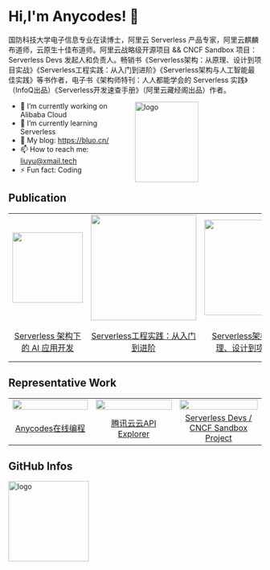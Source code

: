 # Hi,I'm Anycodes! 👋

<p>
国防科技大学电子信息专业在读博士，阿里云 Serverless 产品专家，阿里云麒麟布道师，云原生十佳布道师。阿里云战略级开源项目 && CNCF Sandbox 项目：Serverless Devs 发起人和负责人。畅销书《Serverless架构：从原理、设计到项目实战》《Serverless工程实践：从入门到进阶》《Serverless架构与人工智能最佳实践》等书作者，电子书《架构师特刊：人人都能学会的 Serverless 实践》（InfoQ出品）《Serverless开发速查手册》（阿里云藏经阁出品）作者。
</p>

<img src="https://github-readme-stats.vercel.app/api?username=anycodes&show_icons=true&theme=vue" alt="logo" height="160" align="right" width="50%" />

- 🔭 I’m currently working on Alibaba Cloud
- 🌱 I’m currently learning Serverless 
- 👯 My blog: https://bluo.cn/
- 📫 How to reach me: liuyu@xmail.tech
- ⚡ Fun fact: Coding


## Publication

<table>
  <tr>
   <td align="center"><center><img width="140px" src="https://user-images.githubusercontent.com/21079031/177680981-57c74f26-88b7-4a83-9cce-7f5c80a34234.png"></center></td>
    <td align="center"><center><img width="210px" src="https://user-images.githubusercontent.com/21079031/127255397-9c92cd9f-d844-4d0b-9a95-a4e22eac285a.png"></center></td>
    <td align="center"><center><img width="190px" src="https://user-images.githubusercontent.com/21079031/127255324-b32f0f7a-b36d-4154-96c3-5607f43f258f.png"></center></td>
    <td align="center"><center><img width="140px" src="https://user-images.githubusercontent.com/21079031/127255551-d7a3e8f2-0146-4c20-9107-5f65ff739cae.png"></center></td>
    <td align="center"><center><img width="180px" src="https://serverless-article-picture.oss-cn-hangzhou.aliyuncs.com/1646186615447_20220302020336067618.png"></center></td>
  <tr>
  <td><center><a href="https://item.jd.com/10055961367240.html">Serverless 架构下的 AI 应用开发</a></center></td>
    <td><center><a href="https://item.jd.com/13366562.html">Serverless工程实践：从入门到进阶</a></center></td>
    <td><center><a href="https://item.jd.com/12592747.html">Serverless架构：从原理、设计到项目实战</a></center></td>
    <td><center><a href="https://www.infoq.cn/minibook/MakiAbJdrZdT48UzHBfp">架构师特刊：人人都能学会的 Serverless 实践</a></center></td>
    <td><center><a href="https://ucc-private-download.oss-cn-beijing.aliyuncs.com/ce9a0d4640814600a14cf05e42f7c9c1.pdf?Expires=1646186739&OSSAccessKeyId=LTAIvsP3ECkg4Nm9&Signature=BiU4sQeZckh%2FG5v0N80Kk4Z4Yek%3D">Serverless 开发速查手册</a></center></td>
  </tr>
</table>


## Representative Work

<table width="100%">
  <tr>
    <td align="center" width='33%'><center><img width="100%" src="https://user-images.githubusercontent.com/21079031/127256432-6aee6eed-5008-4dc2-82a9-590e9d256107.png"></center></td>
    <td align="center" width='33%'><center><img width="100%" src="https://user-images.githubusercontent.com/21079031/127256281-5fdcf925-77eb-48de-9da7-d0193d8639f3.png"></center></td>
    <td align="center" width='34%'><center><img width="100%" src="https://user-images.githubusercontent.com/21079031/127256187-1c67633c-8d13-4c93-8d34-33b23b85d056.png"></center></td>
  </td>
  <tr>
    <td align="center"><center><a href="https://anycodes.cn">Anycodes在线编程</a></center></td>
    <td align="center"><center><a href="https://console.cloud.tencent.com/api/explorer">腾讯云云API Explorer</a></center></td>
    <td align="center"><center><a href="https://serverless-devs.com">Serverless Devs / CNCF Sandbox Project</a></center></td>
  </tr>
</table>


## GitHub Infos
<img src="https://github-profile-trophy.vercel.app/?username=anycodes&theme=flat&column=7" alt="logo" height="160" align="center" style="margin: auto;" />
